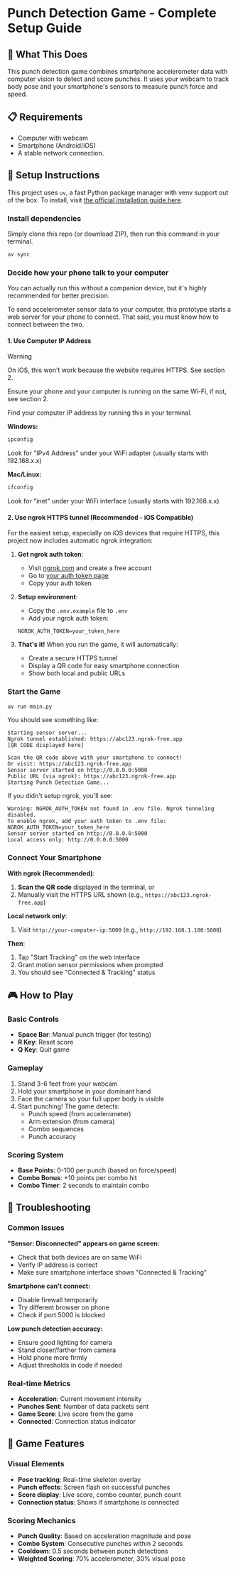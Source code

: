 # Punch Detection Game - Complete Setup Guide

## 🎯 What This Does

This punch detection game combines smartphone accelerometer data with computer vision to detect and score punches. It uses your webcam to track body pose and your smartphone's sensors to measure punch force and speed.

## 📋 Requirements

- Computer with webcam
- Smartphone (Android/iOS)
- A stable network connection.

## 🚀 Setup Instructions

This project uses `uv`, a fast Python package manager with venv support out of the box. To install, visit [the official installation guide here](https://docs.astral.sh/uv/getting-started/installation/).

### Install dependencies

Simply clone this repo (or download ZIP), then run this command in your terminal.

```bash
uv sync
```

### Decide how your phone talk to your computer

You can actually run this without a companion device, but it's highly recommended for better precision.

To send accelerometer sensor data to your computer, this prototype starts a web server for your phone to connect. That said, you must know how to connect between the two.

#### 1. Use Computer IP Address

> [!WARNING]
>
> On iOS, this won't work because the website requires HTTPS. See section 2.

Ensure your phone and your computer is running on the same Wi-Fi, if not, see section 2.

Find your computer IP address by running this in your terminal.

**Windows:**

```cmd
ipconfig
```

Look for "IPv4 Address" under your WiFi adapter (usually starts with 192.168.x.x)

**Mac/Linux:**

```bash
ifconfig
```

Look for "inet" under your WiFi interface (usually starts with 192.168.x.x)

#### 2. Use ngrok HTTPS tunnel (Recommended - iOS Compatible)

For the easiest setup, especially on iOS devices that require HTTPS, this project now includes automatic ngrok integration:

1. **Get ngrok auth token**:
   - Visit [ngrok.com](https://ngrok.com) and create a free account
   - Go to [your auth token page](https://dashboard.ngrok.com/get-started/your-authtoken)
   - Copy your auth token

2. **Setup environment**:
   - Copy the `.env.example` file to `.env`
   - Add your ngrok auth token:
   ```
   NGROK_AUTH_TOKEN=your_token_here
   ```

3. **That's it!** When you run the game, it will automatically:
   - Create a secure HTTPS tunnel
   - Display a QR code for easy smartphone connection
   - Show both local and public URLs

### Start the Game

```bash
uv run main.py
```

You should see something like:

```
Starting sensor server...
Ngrok tunnel established: https://abc123.ngrok-free.app
[QR CODE displayed here]

Scan the QR code above with your smartphone to connect!
Or visit: https://abc123.ngrok-free.app
Sensor server started on http://0.0.0.0:5000
Public URL (via ngrok): https://abc123.ngrok-free.app
Starting Punch Detection Game...
```

If you didn't setup ngrok, you'll see:
```
Warning: NGROK_AUTH_TOKEN not found in .env file. Ngrok tunneling disabled.
To enable ngrok, add your auth token to .env file:
NGROK_AUTH_TOKEN=your_token_here
Sensor server started on http://0.0.0.0:5000
Local access only: http://0.0.0.0:5000
```

### Connect Your Smartphone

**With ngrok (Recommended)**:
1. **Scan the QR code** displayed in the terminal, or
2. Manually visit the HTTPS URL shown (e.g., `https://abc123.ngrok-free.app`)

**Local network only**:
1. Visit `http://your-computer-ip:5000` (e.g., `http://192.168.1.100:5000`)

**Then**:
1. Tap "Start Tracking" on the web interface
2. Grant motion sensor permissions when prompted
3. You should see "Connected & Tracking" status

## 🎮 How to Play

### Basic Controls

- **Space Bar**: Manual punch trigger (for testing)
- **R Key**: Reset score
- **Q Key**: Quit game

### Gameplay

1. Stand 3-6 feet from your webcam
2. Hold your smartphone in your dominant hand
3. Face the camera so your full upper body is visible
4. Start punching! The game detects:
   - Punch speed (from accelerometer)
   - Arm extension (from camera)
   - Combo sequences
   - Punch accuracy

### Scoring System

- **Base Points**: 0-100 per punch (based on force/speed)
- **Combo Bonus**: +10 points per combo hit
- **Combo Timer**: 2 seconds to maintain combo

## 🔧 Troubleshooting

### Common Issues

**"Sensor: Disconnected" appears on game screen:**

- Check that both devices are on same WiFi
- Verify IP address is correct
- Make sure smartphone interface shows "Connected & Tracking"

**Smartphone can't connect:**

- Disable firewall temporarily
- Try different browser on phone
- Check if port 5000 is blocked

**Low punch detection accuracy:**

- Ensure good lighting for camera
- Stand closer/farther from camera
- Hold phone more firmly
- Adjust thresholds in code if needed

### Real-time Metrics

- **Acceleration**: Current movement intensity
- **Punches Sent**: Number of data packets sent
- **Game Score**: Live score from the game
- **Connected**: Connection status indicator

## 🎯 Game Features

### Visual Elements

- **Pose tracking**: Real-time skeleton overlay
- **Punch effects**: Screen flash on successful punches
- **Score display**: Live score, combo counter, punch count
- **Connection status**: Shows if smartphone is connected

### Scoring Mechanics

- **Punch Quality**: Based on acceleration magnitude and pose
- **Combo System**: Consecutive punches within 2 seconds
- **Cooldown**: 0.5 seconds between punch detections
- **Weighted Scoring**: 70% accelerometer, 30% visual pose
